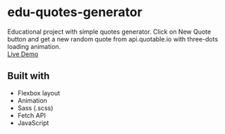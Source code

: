 # edu-quotes-generator
Educational project with simple quotes generator. Click on New Quote button and get a new random quote from api.quotable.io with three-dots loading animation.  
[Live Demo](https://abatushkova.github.io/edu-quotes-generator/)

## Built with
- Flexbox layout
- Animation
- Sass (.scss)
- Fetch API
- JavaScript
